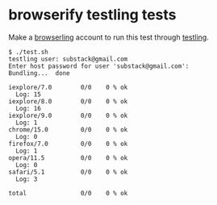 browserify testling tests
=========================

Make a [browserling](http://browserling.com) account to run this test through
[testling](http://testling.com).

```
$ ./test.sh
testling user: substack@gmail.com
Enter host password for user 'substack@gmail.com':
Bundling...  done

iexplore/7.0        0/0    0 % ok
  Log: 15
iexplore/8.0        0/0    0 % ok
  Log: 16
iexplore/9.0        0/0    0 % ok
  Log: 1
chrome/15.0         0/0    0 % ok
  Log: 0
firefox/7.0         0/0    0 % ok
  Log: 1
opera/11.5          0/0    0 % ok
  Log: 0
safari/5.1          0/0    0 % ok
  Log: 3

total               0/0    0 % ok
```
